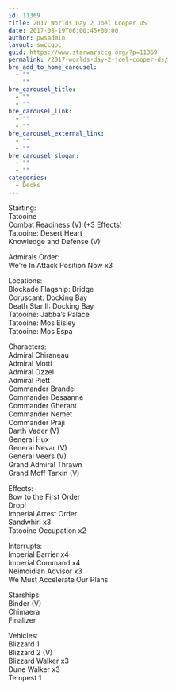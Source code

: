 ```yaml
---
id: 11369
title: 2017 Worlds Day 2 Joel Cooper DS
date: 2017-08-19T06:00:45+00:00
author: pwsadmin
layout: swccgpc
guid: https://www.starwarsccg.org/?p=11369
permalink: /2017-worlds-day-2-joel-cooper-ds/
bre_add_to_home_carousel:
  - ""
  - ""
bre_carousel_title:
  - ""
  - ""
bre_carousel_link:
  - ""
  - ""
bre_carousel_external_link:
  - ""
  - ""
bre_carousel_slogan:
  - ""
  - ""
categories:
  - Decks
---
```

Starting:  
Tatooine  
Combat Readiness (V) (+3 Effects)  
Tatooine: Desert Heart  
Knowledge and Defense (V)

Admirals Order:  
We&#8217;re In Attack Position Now x3

Locations:  
Blockade Flagship: Bridge  
Coruscant: Docking Bay  
Death Star II: Docking Bay  
Tatooine: Jabba&#8217;s Palace  
Tatooine: Mos Eisley  
Tatooine: Mos Espa

Characters:  
Admiral Chiraneau  
Admiral Motti  
Admiral Ozzel  
Admiral Piett  
Commander Brandei  
Commander Desaanne  
Commander Gherant  
Commander Nemet  
Commander Praji  
Darth Vader (V)  
General Hux  
General Nevar (V)  
General Veers (V)  
Grand Admiral Thrawn  
Grand Moff Tarkin (V)

Effects:  
Bow to the First Order  
Drop!  
Imperial Arrest Order  
Sandwhirl x3  
Tatooine Occupation x2

Interrupts:  
Imperial Barrier x4  
Imperial Command x4  
Neimoidian Advisor x3  
We Must Accelerate Our Plans

Starships:  
Binder (V)  
Chimaera  
Finalizer

Vehicles:  
Blizzard 1  
Blizzard 2 (V)  
Blizzard Walker x3  
Dune Walker x3  
Tempest 1